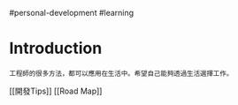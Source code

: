 #personal-development #learning 

# Introduction
	工程師的很多方法，都可以應用在生活中。希望自己能夠透過生活選擇工作。

[[開發Tips]]
[[Road Map]]
